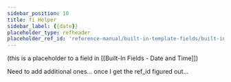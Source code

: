 ```yaml
---
sidebar_position: 10
title: fi Helper
sidebar_label: {{date}}
placeholder_type: refheader
placeholder_ref_id: 'reference-manual/built-in-template-fields/built-in-fields---date-and-time/built-in-fields---date-and-time#date'
---
```


(this is a placeholder to a field in [[Built-In Fields - Date and Time]])

Need to add additional ones… once I get the ref_id figured out…